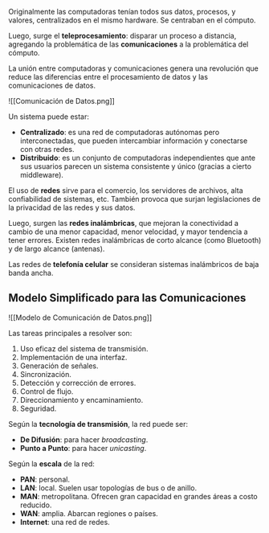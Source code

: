 Originalmente las computadoras tenían todos sus datos, procesos, y valores, centralizados en el mismo hardware. Se centraban en el cómputo.

Luego, surge el **teleprocesamiento**: disparar un proceso a distancia, agregando la problemática de las **comunicaciones** a la problemática del cómputo.

La unión entre computadoras y comunicaciones genera una revolución que reduce las diferencias entre el procesamiento de datos y las comunicaciones de datos.

![[Comunicación de Datos.png]]

Un sistema puede estar:

- **Centralizado**: es una red de computadoras autónomas pero interconectadas, que pueden intercambiar información y conectarse con otras redes.
- **Distribuido**: es un conjunto de computadoras independientes que ante sus usuarios parecen un sistema consistente y único (gracias a cierto middleware).

El uso de **redes** sirve para el comercio, los servidores de archivos, alta confiabilidad de sistemas, etc. También provoca que surjan legislaciones de la privacidad de las redes y sus datos.

Luego, surgen las **redes inalámbricas**, que mejoran la conectividad a cambio de una menor capacidad, menor velocidad, y mayor tendencia a tener errores. Existen redes inalámbricas de corto alcance (como Bluetooth) y de largo alcance (antenas).

Las redes de **telefonía celular** se consideran sistemas inalámbricos de baja banda ancha.

## Modelo Simplificado para las Comunicaciones

![[Modelo de Comunicación de Datos.png]]

Las tareas principales a resolver son:

1. Uso eficaz del sistema de transmisión.
2. Implementación de una interfaz.
3. Generación de señales.
4. Sincronización.
5. Detección y corrección de errores.
6. Control de flujo.
7. Direccionamiento y encaminamiento.
8. Seguridad.

Según la **tecnología de transmisión**, la red puede ser:

- **De Difusión**: para hacer _broadcasting_.
- **Punto a Punto**: para hacer _unicasting_.

Según la **escala** de la red:

- **PAN**: personal.
- **LAN**: local. Suelen usar topologías de bus o de anillo.
- **MAN**: metropolitana. Ofrecen gran capacidad en grandes áreas a costo reducido.
- **WAN**: amplia. Abarcan regiones o países.
- **Internet**: una red de redes.
